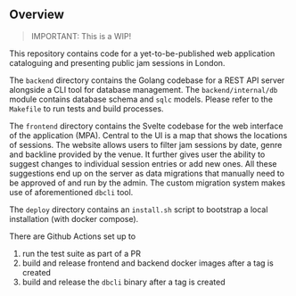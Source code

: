 ## Overview
> IMPORTANT: This is a WIP!

This repository contains code for a yet-to-be-published web application cataloguing and presenting public jam sessions in London. 

The `backend` directory contains the Golang codebase for a REST API server alongside a CLI tool for database management. The `backend/internal/db` module contains database schema and `sqlc` models. Please refer to the `Makefile` to run tests and build processes. 

The `frontend` directory contains the Svelte codebase for the web interface of the application (MPA). Central to the UI is a map that shows the locations of sessions. The website allows users to filter jam sessions by date, genre and backline provided by the venue. It further gives user the ability to suggest changes to individual session entries or add new ones. All these suggestions end up on the server as data migrations that manually need to be approved of and run by the admin. The custom migration system makes use of aforementioned `dbcli` tool.

The `deploy` directory contains an `install.sh` script to bootstrap a local installation (with docker compose).

There are Github Actions set up to 
1. run the test suite as part of a PR
2. build and release frontend and backend docker images after a tag is created
3. build and release the `dbcli` binary after a tag is created